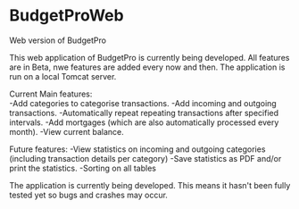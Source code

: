 # BudgetProWeb
Web version of BudgetPro

This web application of BudgetPro is currently being developed. All features are in Beta, nwe features are added every now and then. The application is run on a local Tomcat server.

Current Main features:<br>
-Add categories to categorise transactions.
-Add incoming and outgoing transactions.
-Automatically repeat repeating transactions after specified intervals.
-Add mortgages (which are also automatically processed every month).
-View current balance.

Future features:
-View statistics on incoming and outgoing categories (including transaction details per category)
-Save statistics as PDF and/or print the statistics.
-Sorting on all tables

The application is currently being developed. This means it hasn't been fully tested yet so bugs and crashes may occur.
